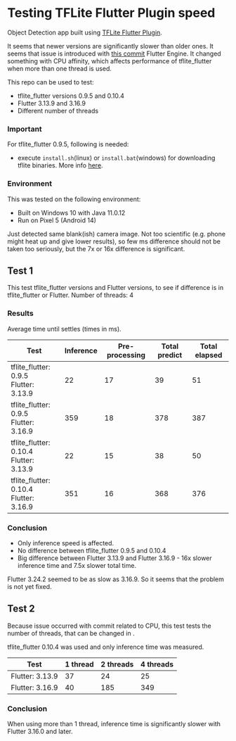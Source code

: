 # Testing TFLite Flutter Plugin speed

Object Detection app built using [TFLite Flutter Plugin](https://github.com/am15h/tflite_flutter_plugin).

It seems that newer versions are significantly slower than older ones. It seems that issue is introduced with [this commit](https://github.com/flutter/engine/commit/8ccc8a62fcd81da773cc0f61311896cebe8170a2) Flutter Engine. It changed something with CPU affinity, which affects performance of tflite_flutter when more than one thread is used.

This repo can be used to test:

* tflite_flutter versions 0.9.5 and 0.10.4
* Flutter 3.13.9 and 3.16.9
* Different number of threads


### **Important**

For tflite_flutter 0.9.5, following is needed:

* execute `install.sh`(linux) or `install.bat`(windows) for downloading tflite binaries.
More info [here](https://github.com/am15h/tflite_flutter_plugin#important-initial-setup).

### Environment

This was tested on the following environment:

* Built on Windows 10 with Java 11.0.12
* Run  on Pixel 5 (Android 14)

Just detected same blank(ish) camera image. Not too scientific (e.g. phone might heat up and give lower results), so few ms difference should not be taken too seriously, but the 7x or 16x difference is significant.

## Test 1

This test tflite_flutter versions and Flutter versions, to see if difference is in tflite_flutter or Flutter.
Number of threads: 4

### Results

Average time until settles (times in ms).

| Test                                       | Inference | Pre-processing | Total predict | Total elapsed |
|--------------------------------------------|-----------|----------------|---------------|---------------|
| tflite_flutter: 0.9.5<br/>Flutter: 3.13.9  | 22        | 17             | 39            | 51            |
| tflite_flutter: 0.9.5<br/>Flutter: 3.16.9  | 359       | 18             | 378           | 387           |
| tflite_flutter: 0.10.4<br/>Flutter: 3.13.9 | 22        | 15             | 38            | 50            |
| tflite_flutter: 0.10.4<br/>Flutter: 3.16.9 | 351       | 16             | 368           | 376           |

### Conclusion

* Only inference speed is affected.
* No difference between tflite_flutter 0.9.5 and 0.10.4
* Big difference between Flutter 3.13.9 and Flutter 3.16.9 - 16x slower inference time and 7.5x slower total time.

Flutter 3.24.2 seemed to be as slow as 3.16.9. So it seems that the problem is not yet fixed.

## Test 2

Because issue occurred with commit related to CPU, this test tests the number of threads, that can be changed in [](lib/tflite/classifier.dart).

tflite_flutter 0.10.4 was used and only inference time was measured.

| Test            | 1 thread | 2 threads | 4 threads |
|-----------------|----------|-----------|-----------|
| Flutter: 3.13.9 | 37       | 24        | 25        |
| Flutter: 3.16.9 | 40       | 185       | 349       |

### Conclusion

When using more than 1 thread, inference time is significantly slower with Flutter 3.16.0 and later.
